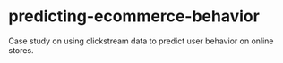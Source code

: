 # predicting-ecommerce-behavior
Case study on using clickstream data to predict user behavior on online stores.
